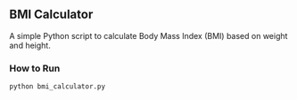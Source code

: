 ## BMI Calculator

A simple Python script to calculate Body Mass Index (BMI) based on weight and height.

### How to Run
```bash
python bmi_calculator.py
```
